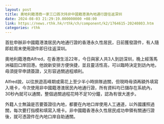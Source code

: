 ```yaml
---
layout: post
title: 奧地利籍港商一家三口首次持非中國籍港澳內地通行證往返深圳
date: 2024-08-03 21:29:19.000000000 +08:00
link: https://news.rthk.hk/rthk/ch/component/k2/1764615-20240803.htm
categories: rthk
---
```


首批申辦非中國籍港澳居民內地通行證的香港永久性居民，日前獲發證件，有人隨即趁周末使用證件即日往返深圳。

奧地利籍港商Alfred，在香港生活22年，今日與家人共3人到訪深圳，晚上經落馬洲福田口岸回港。他說新安排方便快捷，並且靈活性高，可以臨時決定到訪內地，毋須提早申請簽證，又形容過關過程順利。

Alfred說，以往旅遊高峰期或需花上至少半小時排隊過關，但現時毋須再額外填寫入境卡，今次使用非中國籍港澳居民內地通行證，所有資料均已儲存在系統內，30秒內就可以通關，整個過關過程花時不足10分鐘，認為有很大進步。

外籍人士無論是否要簽證往內地，都要在內地口岸使用人工通道，以外國護照過關，每次要打指模和填寫入境卡。非中國籍香港永久性居民成功申領有關通行證後，就可憑證件在內地口岸自助通關。
